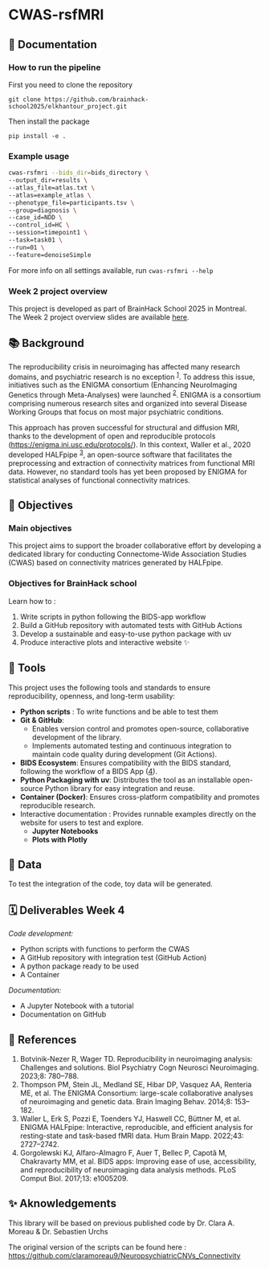 # CWAS-rsfMRI

## 📌 Documentation
###  How to run the pipeline 
First you need to clone the repository
```
git clone https://github.com/brainhack-school2025/elkhantour_project.git
```

Then install the package

```
pip install -e .
```
### Example usage
```bash
cwas-rsfmri --bids_dir=bids_directory \
--output_dir=results \
--atlas_file=atlas.txt \
--atlas=example_atlas \
--phenotype_file=participants.tsv \
--group=diagnosis \
--case_id=NDD \
--control_id=HC \
--session=timepoint1 \
--task=task01 \
--run=01 \
--feature=denoiseSimple
```
For more info on all settings available, run `cwas-rsfmri --help`
### Week 2 project overview
This project is developed as part of BrainHack School 2025 in Montreal. The Week 2 project overview slides are available [here](https://docs.google.com/presentation/d/1BFQEd32ZGSvIpQaBQh5KjRjrZ0RL78illSvqR80Dr_E/edit?usp=sharing).

## 📚 Background 
The reproducibility crisis in neuroimaging has affected many research domains, and psychiatric research is no exception <sup>[1](https://doi.org/10.1016/j.bpsc.2022.12.006)</sup>. To address this issue, initiatives such as the ENIGMA consortium (Enhancing NeuroImaging Genetics through Meta-Analyses) were launched <sup>[2](https://doi.org/10.1007/s11682-013-9269-5)</sup>. ENIGMA is a consortium comprising numerous research sites and organized into several Disease Working Groups that focus on most major psychiatric conditions. 

This approach has proven successful for structural and diffusion MRI, thanks to the development of open and reproducible protocols (https://enigma.ini.usc.edu/protocols/). In this context, Waller et al., 2020 developed HALFpipe <sup>[3](https://doi.org/10.1002/hbm.25829)</sup>, an open-source software that facilitates the preprocessing and extraction of connectivity matrices from functional MRI data. However, no standard tools has yet been proposed by ENIGMA for statistical analyses of functional connectivity matrices.

## 🎯 Objectives
### Main objectives
This project aims to support the broader collaborative effort by developing a dedicated library for conducting Connectome-Wide Association Studies (CWAS) based on connectivity matrices generated by HALFpipe.

### Objectives for BrainHack school
Learn how to : 
1. Write scripts in python following the BIDS-app workflow
2. Build a GitHub repository with automated tests with GitHub Actions
3. Develop a sustainable and easy-to-use python package with uv
4. Produce interactive plots and interactive website ✨
 
## 🧰 Tools 
This project uses the following tools and standards to ensure reproducibility, openness, and long-term usability:
- **Python scripts** : To write functions and be able to test them
- **Git & GitHub**: 
   - Enables version control and promotes open-source, collaborative development of the library.
   - Implements automated testing and continuous integration to maintain code quality during development (Git Actions).
- **BIDS Ecosystem**: Ensures compatibility with the BIDS standard, following the workflow of a BIDS App ([4](https://doi.org/10.1371/journal.pcbi.1005209)).
- **Python Packaging with uv**: Distributes the tool as an installable open-source Python library for easy integration and reuse.
- **Container (Docker)**: Ensures cross-platform compatibility and promotes reproducible research.
- Interactive documentation : Provides runnable examples directly on the website for users to test and explore.
   - **Jupyter Notebooks**
   - **Plots with Plotly**

## 🧠 Data 
To test the integration of the code, toy data will be generated.

## 🗓️ Deliverables Week 4
*Code development:*
- Python scripts with functions to perform the CWAS
- A GitHub repository with integration test (GitHub Action)
- A python package ready to be used
- A Container

*Documentation:*
- A Jupyter Notebook with a tutorial 
- Documentation on GitHub

## 📖 References
1. 	Botvinik-Nezer R, Wager TD. Reproducibility in neuroimaging analysis: Challenges and solutions. Biol Psychiatry Cogn Neurosci Neuroimaging. 2023;8: 780–788.
2. 	Thompson PM, Stein JL, Medland SE, Hibar DP, Vasquez AA, Renteria ME, et al. The ENIGMA Consortium: large-scale collaborative analyses of neuroimaging and genetic data. Brain Imaging Behav. 2014;8: 153–182.
3. 	Waller L, Erk S, Pozzi E, Toenders YJ, Haswell CC, Büttner M, et al. ENIGMA HALFpipe: Interactive, reproducible, and efficient analysis for resting-state and task-based fMRI data. Hum Brain Mapp. 2022;43: 2727–2742.
4. 	Gorgolewski KJ, Alfaro-Almagro F, Auer T, Bellec P, Capotă M, Chakravarty MM, et al. BIDS apps: Improving ease of use, accessibility, and reproducibility of neuroimaging data analysis methods. PLoS Comput Biol. 2017;13: e1005209.

## ✨ Aknowledgements
This library will be based on previous published code by Dr. Clara A. Moreau & Dr. Sebastien Urchs

The original version of the scripts can be found here : https://github.com/claramoreau9/NeuropsychiatricCNVs_Connectivity